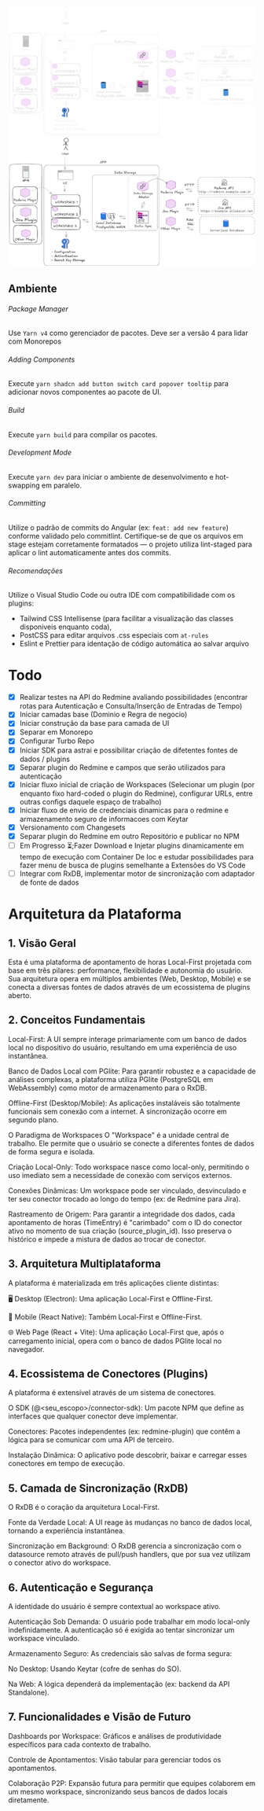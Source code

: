 <p>

![header-light](./docs/diagram-light.png#gh-dark-mode-only)
![header-dark](./docs/diagram-dark.png#gh-light-mode-only)

</p>

## Ambiente

###### Package Manager
Use `Yarn v4` como gerenciador de pacotes. Deve ser a versão 4 para lidar com Monorepos

###### Adding Components
Execute `yarn shadcn add button switch card popover tooltip` para adicionar novos componentes ao pacote de UI.

###### Build
Execute `yarn build` para compilar os pacotes.

###### Development Mode
Execute `yarn dev` para iniciar o ambiente de desenvolvimento e hot-swapping em paralelo.

###### Committing
Utilize o padrão de commits do Angular (ex: `feat: add new feature`) conforme validado pelo commitlint. Certifique-se de que os arquivos em stage estejam corretamente formatados — o projeto utiliza lint-staged para aplicar o lint automaticamente antes dos commits.

###### Recomendações
Utilize o Visual Studio Code ou outra IDE com compatibilidade com os plugins:
  - Tailwind CSS Intellisense (para facilitar a visualização das classes disponiveis enquanto coda), 
  - PostCSS para editar arquivos .css especiais com `at-rules`
  - Eslint e Prettier para identação de código automática ao salvar arquivo

# Todo
- [X] Realizar testes na API do Redmine avaliando possibilidades (encontrar rotas para Autenticação e Consulta/Inserção de Entradas de Tempo)
- [X] Iniciar camadas base (Dominio e Regra de negocio)
- [X] Iniciar construção da base para camada de UI 
- [X] Separar em Monorepo
- [X] Configurar Turbo Repo
- [X] Iniciar SDK para astrai e possibilitar criação de difetentes fontes de dados / plugins
- [X] Separar plugin do Redmine e campos que serão utilizados para autenticação 
- [X] Iniciar fluxo inicial de criação de Workspaces (Selecionar um plugin (por enquanto fixo hard-coded o plugin do Redmine), configurar URLs, entre outras configs daquele espaço de trabalho)
- [X]  Iniciar fluxo de envio de credenciais dinamicas para o redmine e armazenamento seguro de informacoes com Keytar
- [X] Versionamento com Changesets
- [X] Separar plugin do Redmine em outro Repositório e publicar no NPM
- [ ] Em Progresso ⏳;Fazer Download e Injetar plugins dinamicamente em tempo de execução com Container De Ioc e estudar possibilidades para fazer menu de busca de plugins semelhante a Extensões do VS Code
- [ ] Integrar com RxDB, implementar motor de sincronização com adaptador de fonte de dados

# Arquitetura da Plataforma
## 1. Visão Geral
Esta é uma plataforma de apontamento de horas Local-First projetada com base em três pilares: performance, flexibilidade e autonomia do usuário. Sua arquitetura opera em múltiplos ambientes (Web, Desktop, Mobile) e se conecta a diversas fontes de dados através de um ecossistema de plugins aberto.

## 2. Conceitos Fundamentais
Local-First: A UI sempre interage primariamente com um banco de dados local no dispositivo do usuário, resultando em uma experiência de uso instantânea.

Banco de Dados Local com PGlite: Para garantir robustez e a capacidade de análises complexas, a plataforma utiliza PGlite (PostgreSQL em WebAssembly) como motor de armazenamento para o RxDB.

Offline-First (Desktop/Mobile): As aplicações instaláveis são totalmente funcionais sem conexão com a internet. A sincronização ocorre em segundo plano.

O Paradigma de Workspaces
O "Workspace" é a unidade central de trabalho. Ele permite que o usuário se conecte a diferentes fontes de dados de forma segura e isolada.

Criação Local-Only: Todo workspace nasce como local-only, permitindo o uso imediato sem a necessidade de conexão com serviços externos.

Conexões Dinâmicas: Um workspace pode ser vinculado, desvinculado e ter seu conector trocado ao longo do tempo (ex: de Redmine para Jira).

Rastreamento de Origem: Para garantir a integridade dos dados, cada apontamento de horas (TimeEntry) é "carimbado" com o ID do conector ativo no momento de sua criação (source_plugin_id). Isso preserva o histórico e impede a mistura de dados ao trocar de conector.

## 3. Arquitetura Multiplataforma
A plataforma é materializada em três aplicações cliente distintas:

🖥️ Desktop (Electron): Uma aplicação Local-First e Offline-First.

📱 Mobile (React Native): Também Local-First e Offline-First.

🌐 Web Page (React + Vite): Uma aplicação Local-First que, após o carregamento inicial, opera com o banco de dados PGlite local no navegador.

## 4. Ecossistema de Conectores (Plugins)
A plataforma é extensível através de um sistema de conectores.

O SDK (@<seu_escopo>/connector-sdk): Um pacote NPM que define as interfaces que qualquer conector deve implementar.

Conectores: Pacotes independentes (ex: redmine-plugin) que contêm a lógica para se comunicar com uma API de terceiro.

Instalação Dinâmica: O aplicativo pode descobrir, baixar e carregar esses conectores em tempo de execução.

## 5. Camada de Sincronização (RxDB)
O RxDB é o coração da arquitetura Local-First.

Fonte da Verdade Local: A UI reage às mudanças no banco de dados local, tornando a experiência instantânea.

Sincronização em Background: O RxDB gerencia a sincronização com o datasource remoto através de pull/push handlers, que por sua vez utilizam o conector ativo do workspace.

## 6. Autenticação e Segurança
A identidade do usuário é sempre contextual ao workspace ativo.

Autenticação Sob Demanda: O usuário pode trabalhar em modo local-only indefinidamente. A autenticação só é exigida ao tentar sincronizar um workspace vinculado.

Armazenamento Seguro: As credenciais são salvas de forma segura:

No Desktop: Usando Keytar (cofre de senhas do SO).

Na Web: A lógica dependerá da implementação (ex: backend da API Standalone).

## 7. Funcionalidades e Visão de Futuro
Dashboards por Workspace: Gráficos e análises de produtividade específicos para cada contexto de trabalho.

Controle de Apontamentos: Visão tabular para gerenciar todos os apontamentos.

Colaboração P2P: Expansão futura para permitir que equipes colaborem em um mesmo workspace, sincronizando seus bancos de dados locais diretamente.
